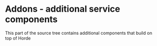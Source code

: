 # Addons - additional service components

This part of the source tree contains additional components that build on top
of Horde